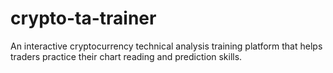# crypto-ta-trainer
An interactive cryptocurrency technical analysis training platform that helps traders practice their chart reading and prediction skills.
